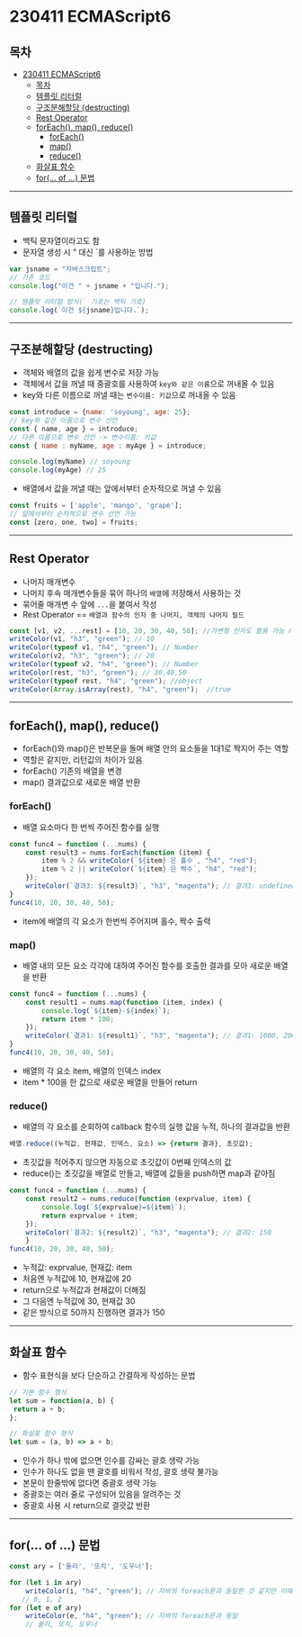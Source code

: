 # 230411 ECMAScript6
## 목차
<!-- TOC -->
- [230411 ECMAScript6](#230411-ecmascript6)
  - [목차](#목차)
  - [템플릿 리터럴](#템플릿-리터럴)
  - [구조분해할당 (destructing)](#구조분해할당-destructing)
  - [Rest Operator](#rest-operator)
  - [forEach(), map(), reduce()](#foreach-map-reduce)
    - [forEach()](#foreach)
    - [map()](#map)
    - [reduce()](#reduce)
  - [화살표 함수](#화살표-함수)
  - [for(... of ...) 문법](#for-of--문법)
---
## 템플릿 리터럴
- 백틱 문자열이라고도 함
- 문자열 생성 시 " 대신 `를 사용하눈 방법
```javascript
var jsname = "자바스크립트";
// 기존 코드
console.log("이건 " + jsname + "입니다.");

// 템플릿 리터럴 방식(` 기호는 백틱 기호)
console.log(`이건 ${jsname}입니다.`);
```
---

## 구조분해할당 (destructing)
- 객체와 배열의 값을 쉽게 변수로 저장 가능
- 객체에서 값을 꺼낼 때 중괄호를 사용하여 `key와 같은 이름`으로 꺼내올 수 있음
- key와 다른 이름으로 꺼낼 때는 `변수이름: 키값`으로 꺼내올 수 있음
```javascript
const introduce = {name: 'soyoung', age: 25};
// key와 같은 이름으로 변수 선언
const { name, age } = introduce;
// 다른 이름으로 변수 선언 -> 변수이름: 키값
const { name : myName, age : myAge } = introduce;

console.log(myName) // soyoung
console.log(myAge) // 25
```
- 배열에서 값을 꺼낼 때는 앞에서부터 순차적으로 꺼낼 수 있음
```javascript
const fruits = ['apple', 'mango', 'grape'];
// 앞에서부터 순차적으로 변수 선언 가능
const [zero, one, two] = fruits;
```
---
## Rest Operator
- 나머지 매개변수
- 나머지 후속 매개변수들을 묶어 하나의 `배열`에 저장해서 사용하는 것
- 묶어줄 매개변 수 앞에 `...`을 붙여서 작성
- Rest Operator == `배열과 함수의 인자 중 나머지, 객체의 나머지 필드`
```javascript
const [v1, v2, ...rest] = [10, 20, 30, 40, 50]; //가변형 인자도 활용 가능 rest param
writeColor(v1, "h3", "green"); // 10
writeColor(typeof v1, "h4", "green"); // Number
writeColor(v2, "h3", "green"); // 20
writeColor(typeof v2, "h4", "green"); // Number
writeColor(rest, "h3", "green"); // 30,40,50
writeColor(typeof rest, "h4", "green"); //object
writeColor(Array.isArray(rest), "h4", "green");  //true      
```
---
## forEach(), map(), reduce()
- forEach()와 map()은 반복문을 돌며 배열 안의 요소들을 1대1로 짝지어 주는 역할
- 역할은 같지만, 리턴값의 차이가 있음
- forEach() 기존의 배열을 변경
- map() 결과값으로 새로운 배열 반환
### forEach()
- 배열 요소마다 한 번씩 주어진 함수를 실행
```javascript
const func4 = function (...nums) {
    const result3 = nums.forEach(function (item) {
        item % 2 && writeColor(`${item} 은 홀수`, "h4", "red");
        item % 2 || writeColor(`${item} 은 짝수`, "h4", "red");                
    });
    writeColor(`결과3: ${result3}`, "h3", "magenta"); // 결과3: undefined
}
func4(10, 20, 30, 40, 50);
```
- item에 배열의 각 요소가 한번씩 주어지며 홀수, 짝수 출력
### map()
- 배열 내의 모든 요소 각각에 대하여 주어진 함수를 호출한 결과를 모아 새로운 배열을 반환
```javascript
const func4 = function (...nums) {
    const result1 = nums.map(function (item, index) {
       	console.log(`${item}-${index}`);
        return item * 100;
    });
    writeColor(`결과1: ${result1}`, "h3", "magenta"); // 결과1: 1000, 2000, 3000, 4000, 5000
}
func4(10, 20, 30, 40, 50);
```
- 배열의 각 요소 item, 배열의 인덱스 index
- item * 100을 한 값으로 새로운 배열을 만들어 return
### reduce()
- 배열의 각 요소를 순회하여 callback 함수의 실행 값을 누적, 하나의 결과값을 반환
```javascript
배열.reduce((누적값, 현재값, 인덱스, 요소) => {return 결과}, 초깃값);
```
- 초깃값을 적어주지 않으면 자동으로 초깃값이 0번째 인덱스의 값
- reduce()는 초깃값을 배열로 만들고, 배열에 값들을 push하면 map과 같아짐
```javascript
const func4 = function (...nums) {
    const result2 = nums.reduce(function (exprvalue, item) {
        console.log(`${exprvalue}=${item}`);
        return exprvalue + item;
    });
    writeColor(`결과2: ${result2}`, "h3", "magenta"); // 결과2: 150
    }
func4(10, 20, 30, 40, 50);
```
- 누적값: exprvalue, 현재값: item
- 처음엔 누적값에 10, 현재값에 20
- return으로 누적값과 현재값이 더해짐
- 그 다음엔 누적값에 30, 현재값 30
- 같은 방식으로 50까지 진행하면 결과가 150
---
## 화살표 함수
- 함수 표현식을 보다 단순하고 간결하게 작성하는 문법
```javascript
// 기본 함수 형식
let sum = function(a, b) {
 return a + b;
};

// 화살표 함수 형식
let sum = (a, b) => a + b;
```
- 인수가 하나 밖에 없으면 인수를 감싸는 괄호 생략 가능
- 인수가 하나도 없을 땐 괄호를 비워서 작성, 괄호 생략 불가능
- 본문이 한줄밖에 없다면 중괄호 생략 가능
- 중괄호는 여러 줄로 구성되어 있음을 알려주는 것
- 중괄호 사용 시 return으로 결괏값 반환
---
## for(... of ...) 문법
```javascript
const ary = ['둘리', '또치', '도우너'];

for (let i in ary)
    writeColor(i, "h4", "green"); // 자바의 foreach문과 동일한 것 같지만 이때의 i는 index
   // 0, 1, 2 	
for (let e of ary)
	writeColor(e, "h4", "green"); // 자바의 foreach문과 동일
    // 둘리, 또치, 도우너
```